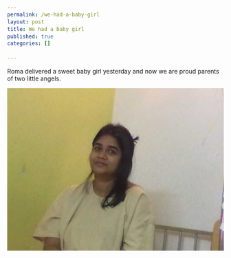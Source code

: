 ```yaml
--- 
permalink: /we-had-a-baby-girl
layout: post
title: We had a baby girl
published: true
categories: []

---
```

Roma delivered a sweet baby girl yesterday and now we are proud parents of two little angels. 

<img src="/images/14092010038.jpg" alt="We had a baby girl" />
